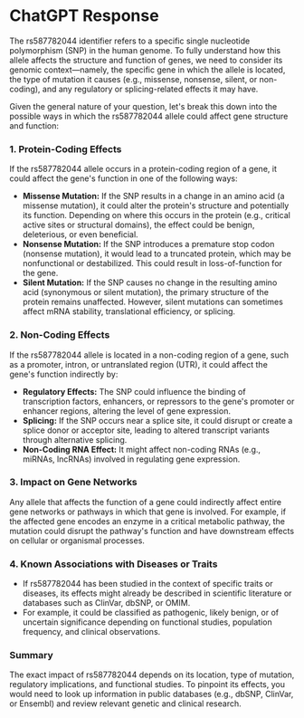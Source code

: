 # ChatGPT Response

The rs587782044 identifier refers to a specific single nucleotide polymorphism (SNP) in the human genome. To fully understand how this allele affects the structure and function of genes, we need to consider its genomic context—namely, the specific gene in which the allele is located, the type of mutation it causes (e.g., missense, nonsense, silent, or non-coding), and any regulatory or splicing-related effects it may have.

Given the general nature of your question, let's break this down into the possible ways in which the rs587782044 allele could affect gene structure and function:

### 1. **Protein-Coding Effects**
   If the rs587782044 allele occurs in a protein-coding region of a gene, it could affect the gene's function in one of the following ways:
   - **Missense Mutation:** If the SNP results in a change in an amino acid (a missense mutation), it could alter the protein's structure and potentially its function. Depending on where this occurs in the protein (e.g., critical active sites or structural domains), the effect could be benign, deleterious, or even beneficial.
   - **Nonsense Mutation:** If the SNP introduces a premature stop codon (nonsense mutation), it would lead to a truncated protein, which may be nonfunctional or destabilized. This could result in loss-of-function for the gene.
   - **Silent Mutation:** If the SNP causes no change in the resulting amino acid (synonymous or silent mutation), the primary structure of the protein remains unaffected. However, silent mutations can sometimes affect mRNA stability, translational efficiency, or splicing.

### 2. **Non-Coding Effects**
   If the rs587782044 allele is located in a non-coding region of a gene, such as a promoter, intron, or untranslated region (UTR), it could affect the gene's function indirectly by:
   - **Regulatory Effects:** The SNP could influence the binding of transcription factors, enhancers, or repressors to the gene's promoter or enhancer regions, altering the level of gene expression.
   - **Splicing:** If the SNP occurs near a splice site, it could disrupt or create a splice donor or acceptor site, leading to altered transcript variants through alternative splicing.
   - **Non-Coding RNA Effect:** It might affect non-coding RNAs (e.g., miRNAs, lncRNAs) involved in regulating gene expression.

### 3. **Impact on Gene Networks**
   Any allele that affects the function of a gene could indirectly affect entire gene networks or pathways in which that gene is involved. For example, if the affected gene encodes an enzyme in a critical metabolic pathway, the mutation could disrupt the pathway's function and have downstream effects on cellular or organismal processes.

### 4. **Known Associations with Diseases or Traits**
   - If rs587782044 has been studied in the context of specific traits or diseases, its effects might already be described in scientific literature or databases such as ClinVar, dbSNP, or OMIM.
   - For example, it could be classified as pathogenic, likely benign, or of uncertain significance depending on functional studies, population frequency, and clinical observations.

### Summary
The exact impact of rs587782044 depends on its location, type of mutation, regulatory implications, and functional studies. To pinpoint its effects, you would need to look up information in public databases (e.g., dbSNP, ClinVar, or Ensembl) and review relevant genetic and clinical research.